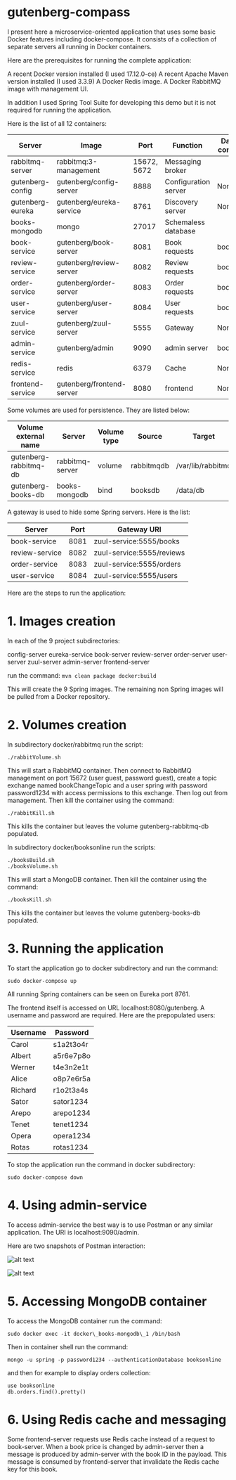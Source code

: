 # gutenberg-compass
I present here a microservice-oriented application that uses some basic Docker features including docker-compose. It consists of a collection of separate servers all running in Docker containers.

Here are the prerequisites for running the complete application:

A recent Docker version installed (I used 17.12.0-ce)
A recent Apache Maven version installed (I used 3.3.9)
A Docker Redis image.
A Docker RabbitMQ image with management UI.

In addition I used Spring Tool Suite for developing this demo but it is not required for running the application.

Here is the list of all 12 containers:

Server           | Image                     | Port         | Function             | Database connection
---------------  | ------------------------- | ------------ | -------------------- | -------------------
rabbitmq-server  | rabbitmq:3-management     | 15672, 5672  | Messaging broker     | 
gutenberg-config | gutenberg/config-server   | 8888         | Configuration server | None
gutenberg-eureka | gutenberg/eureka-service  | 8761         | Discovery server     | None
books-mongodb    | mongo                     | 27017        | Schemaless database  |
book-service     | gutenberg/book-server     | 8081         | Book requests        | booksonline
review-service   | gutenberg/review-server   | 8082         | Review requests      | booksonline
order-service    | gutenberg/order-server    | 8083         | Order requests       | booksonline
user-service     | gutenberg/user-server     | 8084         | User requests        | booksonline
zuul-service     | gutenberg/zuul-server     | 5555         | Gateway              | None
admin-service    | gutenberg/admin           | 9090         | admin server         | booksonline
redis-service    | redis                     | 6379         | Cache                | None
frontend-service | gutenberg/frontend-server | 8080         | frontend             | None


Some volumes are used for persistence. They are listed below:

Volume external name  | Server          | Volume type | Source     | Target
--------------------- | --------------- | ----------- | ---------- | -----------------
gutenberg-rabbitmq-db | rabbitmq-server | volume      | rabbitmqdb | /var/lib/rabbitmq
gutenberg-books-db    | books-mongodb   | bind        | booksdb    | /data/db
 

A gateway is used to hide some Spring servers. Here is the list:

Server           | Port | Gateway URI
---------------- | ---- | -------------------------
book-service     | 8081 | zuul-service:5555/books
review-service   | 8082 | zuul-service:5555/reviews
order-service    | 8083 | zuul-service:5555/orders
user-service     | 8084 | zuul-service:5555/users


Here are the steps to run the application:

# 1. Images creation

In each of the 9 project subdirectories:

config-server
eureka-service
book-server
review-server
order-server
user-server
zuul-server
admin-server
frontend-server

run the command: `mvn clean package docker:build`

This will create the 9 Spring images. The remaining non Spring images will be pulled from a Docker repository.

# 2. Volumes creation

In subdirectory docker/rabbitmq run the script:

```
./rabbitVolume.sh
```

This will start a RabbitMQ container. Then connect to RabbitMQ management on port 15672 (user guest, password guest), create a topic exchange named bookChangeTopic and a user spring with password password1234 with access permissions to this exchange. Then log out from management.
Then kill the container using the command:

```
./rabbitKill.sh
```

This kills the container but leaves the volume gutenberg-rabbitmq-db populated. 


In subdirectory docker/booksonline run the scripts:

```
./booksBuild.sh
./booksVolume.sh
```

This will start a MongoDB container.
Then kill the container using the command:

```
./booksKill.sh
```

This kills the container but leaves the volume gutenberg-books-db populated. 

# 3. Running the application

To start the application go to docker subdirectory and run the command:

```
sudo docker-compose up
```

All running Spring containers can be seen on Eureka port 8761.

The frontend itself is accessed on URL localhost:8080/gutenberg. A username and password are required. Here are the prepopulated users:

Username | Password
-------- | --------- 
Carol    | s1a2t3o4r 
Albert   | a5r6e7p8o
Werner   | t4e3n2e1t
Alice    | o8p7e6r5a
Richard  | r1o2t3a4s
Sator    | sator1234 
Arepo    | arepo1234
Tenet    | tenet1234
Opera    | opera1234
Rotas    | rotas1234


To stop the application run the command in docker subdirectory:

```
sudo docker-compose down
```

# 4. Using admin-service
To access admin-service the best way is to use Postman or any similar application. The URI is localhost:9090/admin.

Here are two snapshots of Postman interaction:

![alt text](images/setBookPrice.png "Set book price")

![alt text](images/setOrderShipped.png "Set order shipped")



# 5. Accessing MongoDB container
To access the MongoDB container run the command:

```
sudo docker exec -it docker\_books-mongodb\_1 /bin/bash
```
Then in container shell run the command:

```
mongo -u spring -p password1234 --authenticationDatabase booksonline
```

and then for example to display orders collection:

```
use booksonline
db.orders.find().pretty()
```

# 6. Using Redis cache and messaging

Some frontend-server requests use Redis cache instead of a request to book-server. When a book price is changed by admin-server then a message is produced by admin-server with the book ID in the payload. This message is consumed by frontend-server that invalidate the Redis cache key for this book.



